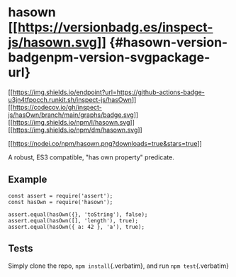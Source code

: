 # hasown [\[\[<https://versionbadg.es/inspect-js/hasown.svg>](https://npmjs.org/package/hasown)\]\] {#hasown-version-badgenpm-version-svgpackage-url}

[\[\[<https://img.shields.io/endpoint?url=https://github-actions-badge-u3jn4tfpocch.runkit.sh/inspect-js/hasOwn>](https://github.com/inspect-js/hasOwn/actions)\]\]
[\[\[<https://codecov.io/gh/inspect-js/hasOwn/branch/main/graphs/badge.svg>](https://app.codecov.io/gh/inspect-js/hasOwn/)\]\]
[\[\[<https://img.shields.io/npm/l/hasown.svg>](LICENSE)\]\]
[\[\[<https://img.shields.io/npm/dm/hasown.svg>](https://npm-stat.com/charts.html?package=hasown)\]\]

[\[\[<https://nodei.co/npm/hasown.png?downloads=true&stars=true>](https://npmjs.org/package/hasown)\]\]

A robust, ES3 compatible, \"has own property\" predicate.

## Example

``` {.javascript org-language="js"}
const assert = require('assert');
const hasOwn = require('hasown');

assert.equal(hasOwn({}, 'toString'), false);
assert.equal(hasOwn([], 'length'), true);
assert.equal(hasOwn({ a: 42 }, 'a'), true);
```

## Tests

Simply clone the repo, `npm install`{.verbatim}, and run
`npm test`{.verbatim}
